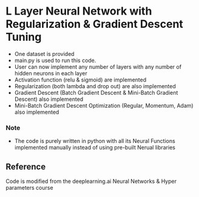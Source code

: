 # L Layer Neural Network with Regularization & Gradient Descent Tuning

* One dataset is provided
* main.py is used to run this code. 
* User can now implement any number of layers with any number of hidden neurons in each layer
* Activation function (relu & sigmoid) are implemented
* Regularization (both lambda and drop out) are also implemented
* Gradient Descent (Batch Gradient Descent & Mini-Batch Gradient Descent) also implemented
* Mini-Batch Gradient Descent Optimization (Regular, Momentum, Adam) also implemented

### Note
* The code is purely written in python with all its Neural Functions implemented manually instead of using pre-built Nerual libraries

## Reference
Code is modified from the deeplearning.ai Neural Networks & Hyper parameters course
